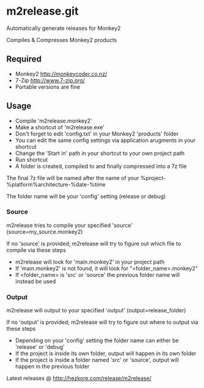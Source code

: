 # m2release.git
Automatically generate releases for Monkey2

Compiles & Compresses Monkey2 products

## Required
* Monkey2 http://monkeycoder.co.nz/
* 7-Zip http://www.7-zip.org/
* Portable versions are fine

## Usage
* Compile 'm2release.monkey2'
* Make a shortcut of 'm2release.exe'
* Don't forget to edit 'config.txt' in your Monkey2 'products' folder
* You can edit the same config settings via application arugments in your shortcut
* Change the 'Start in' path in your shortcut to your own project path
* Run shortcut
* A folder is created, compiled to and finally compressed into a 7z file

The final 7z file will be named after the name of your %project-%platform%architecture-%date-%time

The folder name will be your 'config' setting (release or debug)

### Source
m2release tries to compile your specified 'source' (source=my_source.monkey2)

If no 'source' is provided; m2release will try to figure out which file to compile via these steps

* m2release will look for 'main.monkey2' in your project path
* If 'main.monkey2' is not found, it will look for "<folder_name>.monkey2"
* If <folder_name> is 'src' or 'source' the previous folder name will instead be used

### Output
m2release will output to your specified 'output' (output=release_folder)

If no 'output' is provided; m2release will try to figure out where to output via these steps

* Depending on your 'config' setting the folder name can either be 'release' or 'debug'
* If the project is inside its own folder, output will happen in its own folder
* If the project is inside a folder named 'src' or 'source', output will happen in the previous folder

Latest releases @ http://hezkore.com/release/m2release/